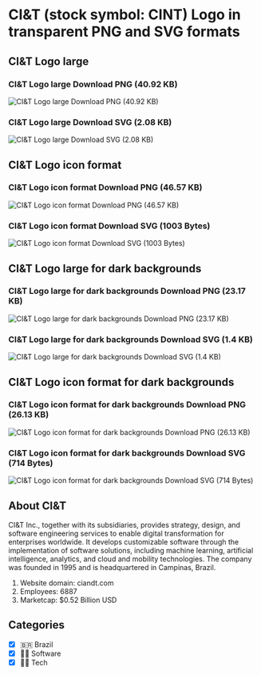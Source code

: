 # CI&T (stock symbol: CINT) Logo in transparent PNG and SVG formats

## CI&T Logo large

### CI&T Logo large Download PNG (40.92 KB)

![CI&T Logo large Download PNG (40.92 KB)](/img/orig/CINT_BIG-ac0f5a83.png)

### CI&T Logo large Download SVG (2.08 KB)

![CI&T Logo large Download SVG (2.08 KB)](/img/orig/CINT_BIG-7ae453ce.svg)

## CI&T Logo icon format

### CI&T Logo icon format Download PNG (46.57 KB)

![CI&T Logo icon format Download PNG (46.57 KB)](/img/orig/CINT-510281f7.png)

### CI&T Logo icon format Download SVG (1003 Bytes)

![CI&T Logo icon format Download SVG (1003 Bytes)](/img/orig/CINT-735f9fec.svg)

## CI&T Logo large for dark backgrounds

### CI&T Logo large for dark backgrounds Download PNG (23.17 KB)

![CI&T Logo large for dark backgrounds Download PNG (23.17 KB)](/img/orig/CINT_BIG.D-f6f78231.png)

### CI&T Logo large for dark backgrounds Download SVG (1.4 KB)

![CI&T Logo large for dark backgrounds Download SVG (1.4 KB)](/img/orig/CINT_BIG.D-3cd168c5.svg)

## CI&T Logo icon format for dark backgrounds

### CI&T Logo icon format for dark backgrounds Download PNG (26.13 KB)

![CI&T Logo icon format for dark backgrounds Download PNG (26.13 KB)](/img/orig/CINT.D-ae854d71.png)

### CI&T Logo icon format for dark backgrounds Download SVG (714 Bytes)

![CI&T Logo icon format for dark backgrounds Download SVG (714 Bytes)](/img/orig/CINT.D-3f2f16e2.svg)

## About CI&T

CI&T Inc., together with its subsidiaries, provides strategy, design, and software engineering services to enable digital transformation for enterprises worldwide. It develops customizable software through the implementation of software solutions, including machine learning, artificial intelligence, analytics, and cloud and mobility technologies. The company was founded in 1995 and is headquartered in Campinas, Brazil.

1. Website domain: ciandt.com
2. Employees: 6887
3. Marketcap: $0.52 Billion USD


## Categories
- [x] 🇧🇷 Brazil
- [x] 👨‍💻 Software
- [x] 👩‍💻 Tech
